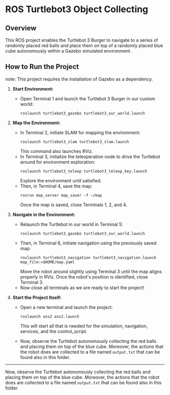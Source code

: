 # ROS Turtlebot3 Object Collecting

## Overview

This ROS project enables the Turtlebot 3 Burger to navigate to a series of randomly placed red balls and place them on top of a randomly placed blue cube autonomously within a Gazebo simulated environment. 
## How to Run the Project
note: This project requires the installation of Gazebo as a dependency.
1. **Start Environment:**
   - Open Terminal 1 and launch the Turtlebot 3 Burger in our custom world: 
     ```
     roslaunch turtlebot3_gazebo turtlebot3_our_world.launch
     ```

2. **Map the Environment:**
   - In Terminal 2, initiate SLAM for mapping the environment: 
     ```
     roslaunch turtlebot3_slam turtlebot3_slam.launch
     ```
     This command also launches RViz.
   - In Terminal 3, initialize the teleoperation node to drive the Turtlebot around for environment exploration: 
     ```
     roslaunch turtlebot3_teleop turtlebot3_teleop_key.launch
     ```
     Explore the environment until satisfied.
   - Then, in Terminal 4, save the map: 
     ```
     rosrun map_server map_saver -f ~/map
     ```
     Once the map is saved, close Terminals 1, 2, and 4.

3. **Navigate in the Environment:**
   - Relaunch the Turtlebot in our world in Terminal 5: 
     ```
     roslaunch turtlebot3_gazebo turtlebot3_our_world.launch
     ```
   - Then, in Terminal 6, initiate navigation using the previously saved map: 
     ```
     roslaunch turtlebot3_navigation turtlebot3_navigation.launch map_file:=$HOME/map.yaml
     ```
     Move the robot around slightly using Terminal 3 until the map aligns properly in RViz. Once the robot's position is identified, close Terminal 3.
   - Now close all terminals as we are ready to start the project!

4. **Start the Project Itself:**
   - Open a new terminal and launch the project: 
     ```
     roslaunch ass2 ass2.launch
     ```
     This will start all that is needed for the simulation, navigation, services, and the control_script.

   - Now, observe the Turtlebot autonomously collecting the red balls and placing them on top of the blue cube. Moreover, the actions that the robot does are collected to a file named `output.txt` that can be found also in this folder.


---

Now, observe the Turtlebot autonomously collecting the red balls and placing them on top of the blue cube. Moreover, the actions that the robot does are collected to a file named `output.txt` that can be found also in this folder.
